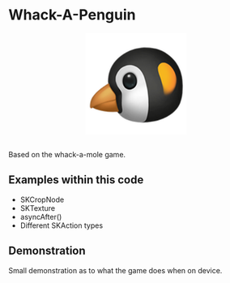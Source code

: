 # Whack-A-Penguin
<p align="center">
  <img src="demo/app-icon.png " alt="Whack-A-Penguin application icon"
	  title="Whack-A-Penguin application icon" align="center" width="200" height="200" />
</p>
</br>
Based on the whack-a-mole game.

## Examples within this code
- SKCropNode
- SKTexture
- asyncAfter()
- Different SKAction types

## Demonstration
Small demonstration as to what the game does when on device.

